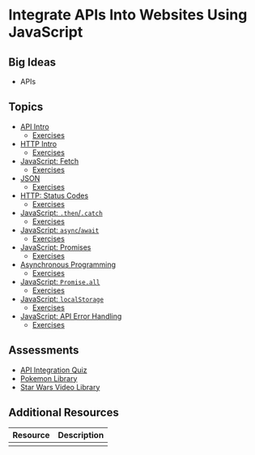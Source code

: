 # Integrate APIs Into Websites Using JavaScript

## Big Ideas

* APIs

## Topics

* [API Intro](topics/api-intro)
  * [Exercises](topics/api-intro/exercises)
* [HTTP Intro](topics/http-intro)
  * [Exercises](topics/http-intro/exercises)
* [JavaScript: Fetch](topics/js-fetch-1)
  * [Exercises](topics/js-fetch-1/exercises)
* [JSON](topics/json)
  * [Exercises](topics/json/exercises)
* [HTTP: Status Codes](topics/http-status-codes)
  * [Exercises](topics/http-status-codes/exercises)
* [JavaScript: `.then`/`.catch`](topics/js-then-catch)
  * [Exercises](topics/js-then-catch/exercises)
* [JavaScript: `async`/`await`](topics/js-async-await)
  * [Exercises](topics/js-async-await/exercises)
* [JavaScript: Promises](topics/js-promises)
  * [Exercises](topics/js-promises/exercises)
* [Asynchronous Programming](topics/programming-async)
  * [Exercises](topics/programming-async/exercises)
* [JavaScript: `Promise.all`](topics/js-promise-all)
  * [Exercises](topics/js-promise-all/exercises)
* [JavaScript: `localStorage`](topics/js-local-storage)
  * [Exercises](topics/js-local-storage/exercises)
* [JavaScript: API Error Handling](topics/api-error-handling)
  * [Exercises](topics/api-error-handling/exercises)

## Assessments

* [API Integration Quiz](assessments/api-integration-quiz)
* [Pokemon Library](assessments/pokemon-library)
* [Star Wars Video Library](assessments/star-wars-video-library)

## Additional Resources

| Resource | Description |
| --- | --- |
| []() | |
